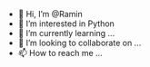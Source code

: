 - 👋 Hi, I’m @Ramin
- 👀 I’m interested in Python
- 🌱 I’m currently learning ...
- 💞️ I’m looking to collaborate on ...
- 📫 How to reach me ...

<!---
DevRamin/DevRamin is a ✨ special ✨ repository because its `README.md` (this file) appears on your GitHub profile.
You can click the Preview link to take a look at your changes.
--->

